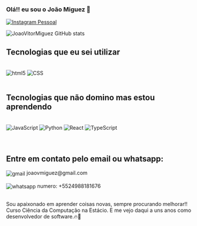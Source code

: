 ### Olá!! eu sou o João Miguez 👋

[![Instagram Pessoal](https://img.shields.io/badge/Instagram-E4405F?style=for-the-badge&logo=instagram&logoColor=white)](https://www.instagram.com/_joaomiguez_/)

![JoaoVitorMiguez GitHub stats](https://github-readme-stats.vercel.app/api?username=devMiguez&show_icons=true&theme=radical)

## Tecnologias que eu sei utilizar

<div style="display inline-block"><br>
   <img align="center" alt="html5" src="https://img.shields.io/badge/HTML5-E34F26?style=for-the-badge&logo=html5&logoColor=white">
   <img align="center" alt="CSS" src="https://img.shields.io/badge/CSS3-1572B6?style=for-the-badge&logo=css3&logoColor=white">
</div>
<br>

## Tecnologias que não domino mas estou aprendendo

<div style="display inline-block"><br>
   <img align="center" alt="JavaScript" src="https://img.shields.io/badge/JavaScript-F7DF1E?style=for-the-badge&logo=javascript&logoColor=black">
   <img align="center" alt="Python" src="https://img.shields.io/badge/Python-14354C?style=for-the-badge&logo=python&logoColor=white">
   <img align="center" alt="React" src="https://img.shields.io/badge/React-20232A?style=for-the-badge&logo=react&logoColor=61DAFB">
   <img align="center" alt="TypeScript" src="https://img.shields.io/badge/TypeScript-007ACC?style=for-the-badge&logo=typescript&logoColor=white">
</div>
<br>
<br>

## Entre em contato pelo email ou whatsapp:

<div>
   <img align="center" alt="gmail" src="https://img.shields.io/badge/Gmail-D14836?style=for-the-badge&logo=gmail&logoColor=white"> joaovmiguez@gmail.com
   <br>
   <br>
   <img align="center" alt="whatsapp" src="https://img.shields.io/badge/WhatsApp-25D366?style=for-the-badge&logo=whatsapp&logoColor=white"> numero: +5524988181676
</div><br>

<p>Sou apaixonado em aprender coisas novas, sempre procurando melhorar!! Curso Ciência da Computação na Estácio. E me vejo daqui a uns anos como desenvolvedor de software.🔥🥰</p>
<br>
